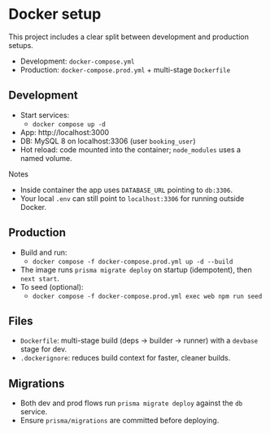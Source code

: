 # Docker setup

This project includes a clear split between development and production setups.

- Development: `docker-compose.yml`
- Production: `docker-compose.prod.yml` + multi-stage `Dockerfile`

## Development

- Start services:
  - `docker compose up -d`
- App: http://localhost:3000
- DB: MySQL 8 on localhost:3306 (user `booking_user`)
- Hot reload: code mounted into the container; `node_modules` uses a named volume.

Notes
- Inside container the app uses `DATABASE_URL` pointing to `db:3306`.
- Your local `.env` can still point to `localhost:3306` for running outside Docker.

## Production

- Build and run:
  - `docker compose -f docker-compose.prod.yml up -d --build`
- The image runs `prisma migrate deploy` on startup (idempotent), then `next start`.
- To seed (optional):
  - `docker compose -f docker-compose.prod.yml exec web npm run seed`

## Files

- `Dockerfile`: multi-stage build (deps → builder → runner) with a `devbase` stage for dev.
- `.dockerignore`: reduces build context for faster, cleaner builds.

## Migrations

- Both dev and prod flows run `prisma migrate deploy` against the `db` service.
- Ensure `prisma/migrations` are committed before deploying.

